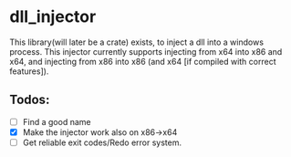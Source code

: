 # dll_injector
This library(will later be a crate) exists, to inject a dll into a windows process.
This injector currently supports injecting from x64 into x86 and x64, and injecting from x86 into x86 (and x64 [if compiled with correct features]).

## Todos:

- [ ] Find a good name
- [x] Make the injector work also on x86->x64
- [ ] Get reliable exit codes/Redo error system.